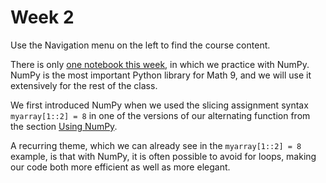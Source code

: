 # Week 2

Use the Navigation menu on the left to find the course content.

There is only [one notebook this week](./NumPy.ipynb), in which we practice with NumPy.  NumPy is the most important Python library for Math 9, and we will use it extensively for the rest of the class.  

We first introduced NumPy when we used the slicing assignment syntax `myarray[1::2] = 8` in one of the versions of our alternating function from the section [Using NumPy](Using-NumPy).

A recurring theme, which we can already see in the `myarray[1::2] = 8` example, is that with NumPy, it is often possible to avoid for loops, making our code both more efficient as well as more elegant.